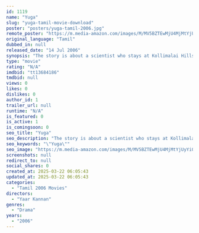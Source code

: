 ```yaml
---
id: 1119
name: "Yuga"
slug: "yuga-tamil-movie-download"
poster: "posters/yuga-tamil-2006.jpg"
remote_poster: "https://m.media-amazon.com/images/M/MV5BZTEwMjU4MjMtYjUyYi00MDZkLTlkZjgtNjJlMjI2NzFmZjBjXkEyXkFqcGdeQXVyMTA4NDIzMTY1._V1_SX300.jpg"
original_language: "Tamil"
dubbed_in: null
released_date: "14 Jul 2006"
synopsis: "The story is about a scientist who stays at Kollimalai Hills to find ways and means to tackle the rocks that are to fall from moon and destroy the earth. The problems that he encounters in his mission form the crux. It is a convol..."
type: "movie"
rating: "N/A"
imdbid: "tt13684186"
tmdbid: null
views: 0
likes: 0
dislikes: 0
author_id: 1
trailer_url: null
runtime: "N/A"
is_featured: 0
is_active: 1
is_comingsoon: 0
seo_title: "Yuga"
seo_description: "The story is about a scientist who stays at Kollimalai Hills to find ways and means to tackle the rocks that are to fall from moon and destroy the earth. The problems that he encounters in his mission form the crux. It is a convol..."
seo_keywords: "\"Yuga\""
seo_image: "https://m.media-amazon.com/images/M/MV5BZTEwMjU4MjMtYjUyYi00MDZkLTlkZjgtNjJlMjI2NzFmZjBjXkEyXkFqcGdeQXVyMTA4NDIzMTY1._V1_SX300.jpg"
screenshots: null
redirect_to: null
social_shares: 0
created_at: 2025-03-22 06:05:43
updated_at: 2025-03-22 06:05:43
categories:
  - "Tamil 2006 Movies"
directors:
  - "Yaar Kannan"
genres:
  - "Drama"
years:
  - "2006"
---
```

